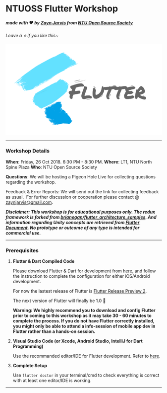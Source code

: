 # NTUOSS Flutter Workshop

##### made with ❤ by [Zayn Jarvis](https://github.com/ZaynJarvis) from [NTU Open Source Society](https://www.ntuoss.com)

*Leave a ⭐️ if you like this~*

![](img/FlutterBanner.png)

---

### Workshop Details

**When**: Friday, 26 Oct 2018. 6:30 PM - 8:30 PM.
**Where**: LT1, NTU North Spine Plaza
**Who**: NTU Open Source Society

**Questions**: We will be hosting a Pigeon Hole Live for collecting questions regarding the workshop.

Feedback & Error Reports: We will send out the link for collecting feedback as usual.
​	For further discussion or cooperation please contact @ [zaynjarvis@gmail.com](zaynjarvis@gmail.com).

***Disclaimer: This workshop is for educational purposes only. The redux framework is forked from [brianegan/flutter_architecture_samples](https://github.com/brianegan/flutter_architecture_samples). And information regarding Unity concepts are retrieved from [Flutter Document](https://flutter.io). No prototype or outcome of any type is intended for commercial use.***

---
### Prerequisites

1. **Flutter & Dart Compiled Code**

   Please download Flutter & Dart for development from [here](https://flutter.io/get-started/install/), and follow the instruction to complete the configuration for either iOS/Android development.

   For now the lastest release of Flutter is [Flutter Release Preview 2](https://developers.googleblog.com/2018/09/flutter-release-preview-2-pixel-perfect.html).

   The next version of Flutter will finally be 1.0 🎉

   **Warning: We highly recommend you to download and config Flutter prior to coming to this workshop as it may take 30 - 60 minutes to complete the process. If you do not have Flutter correctly installed, you might only be able to attend a info-session of mobile app dev in Flutter rather than a hands-on session.**

2. **Visual Studio Code (or Xcode, Android Studio, IntelliJ for Dart Programming)**

    Use the recommanded editor/IDE for Flutter development. Refer to [here](https://flutter.io/get-started/editor/).

3. **Complete Setup**
    
    Use `flutter doctor` in your terminal/cmd to check everything is correct with at least one editor/IDE is working.

---
